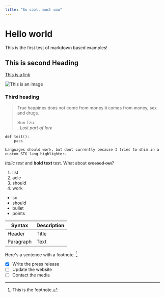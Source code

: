 ```yaml
---
title: "So cool, much wow"
---
```


# Hello world
This is the first test of markdown based examples!

## This is second Heading
[This is a link](https://cdn.7tv.app/emote/638767f24cc489ef45239272/4x.webp)

![This is an image](https://cdn.7tv.app/emote/638767f24cc489ef45239272/4x.webp)

### Third heading

> True happines does not come from money
> it comes from money, sex and drugs.
> <footer>Sun Tzu</footer>, <cite>Lost part of lore</cite>

```
def test():
	pass

Languages should work, but dont currently because I tried to shim in a custom STG lang highlighter.
```

*Italic text* and **bold text** test. What about ~~crossed out~~?

1. list
2. acle
3. should
4. work

- so
- should
- bullet
- points

| Syntax | Description |
| ----------- | ----------- |
| Header | Title |
| Paragraph | Text |

Here's a sentence with a footnote. [^1]

[^1]: This is the footnote.

- [x] Write the press release
- [ ] Update the website
- [ ] Contact the media
